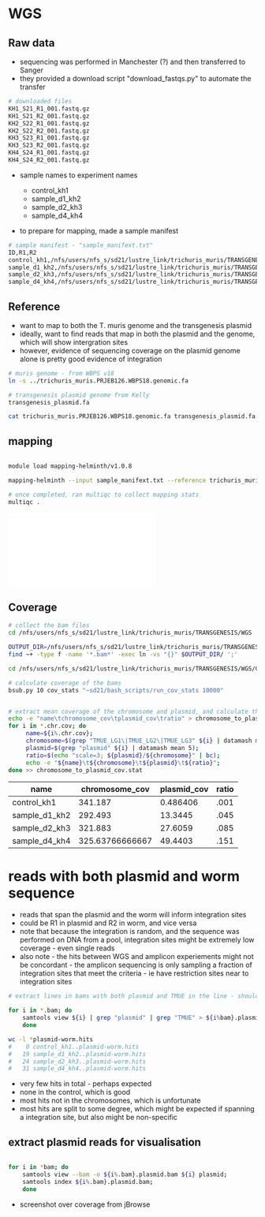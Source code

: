 # WGS

## Raw data
- sequencing was performed in Manchester (?) and then transferred to Sanger
- they provided a download script "download_fastqs.py" to automate the transfer

```bash
# downloaded files
KH1_S21_R1_001.fastq.gz
KH1_S21_R2_001.fastq.gz
KH2_S22_R1_001.fastq.gz
KH2_S22_R2_001.fastq.gz
KH3_S23_R1_001.fastq.gz
KH3_S23_R2_001.fastq.gz
KH4_S24_R1_001.fastq.gz
KH4_S24_R2_001.fastq.gz

```
- sample names to experiment names 
    - control_kh1
    - sample_d1_kh2
    - sample_d2_kh3
    - sample_d4_kh4

- to prepare for mapping, made a sample manifest

```bash
# sample manifest - "sample_manifext.txt"
ID,R1,R2
control_kh1,/nfs/users/nfs_s/sd21/lustre_link/trichuris_muris/TRANSGENESIS/WGS/KH1_S21_R1_001.fastq.gz,/nfs/users/nfs_s/sd21/lustre_link/trichuris_muris/TRANSGENESIS/WGS/KH1_S21_R2_001.fastq.gz
sample_d1_kh2,/nfs/users/nfs_s/sd21/lustre_link/trichuris_muris/TRANSGENESIS/WGS/KH2_S22_R1_001.fastq.gz,/nfs/users/nfs_s/sd21/lustre_link/trichuris_muris/TRANSGENESIS/WGS/KH2_S22_R2_001.fastq.gz
sample_d2_kh3,/nfs/users/nfs_s/sd21/lustre_link/trichuris_muris/TRANSGENESIS/WGS/KH3_S23_R1_001.fastq.gz,/nfs/users/nfs_s/sd21/lustre_link/trichuris_muris/TRANSGENESIS/WGS/KH3_S23_R2_001.fastq.gz
sample_d4_kh4,/nfs/users/nfs_s/sd21/lustre_link/trichuris_muris/TRANSGENESIS/WGS/KH4_S24_R1_001.fastq.gz,/nfs/users/nfs_s/sd21/lustre_link/trichuris_muris/TRANSGENESIS/WGS/KH4_S24_R2_001.fastq.gz


```


## Reference
- want to map to both the T. muris genome and the transgenesis plasmid
- ideally, want to find reads that map in both the plasmid and the genome, which will show intergration sites
- however, evidence of sequencing coverage on the plasmid genome alone is pretty good evidence of integration

```bash
# muris genome - from WBPS v18
ln -s ../trichuris_muris.PRJEB126.WBPS18.genomic.fa

# transgenesis plasmid genome from Kelly
transgenesis_plasmid.fa

cat trichuris_muris.PRJEB126.WBPS18.genomic.fa transgenesis_plasmid.fa > tm_genome_plus_plasmid.fa

```

## mapping 
```bash

module load mapping-helminth/v1.0.8

mapping-helminth --input sample_manifext.txt --reference trichuris_muris.PRJEB126.WBPS18.genomic.fa --outdir tmuris_transgenesis_wgs_mapping

# once completed, ran multiqc to collect mapping stats
multiqc .
```
![](../04_analysis/tmuris_transgenesis_multiqc_report.html)


## Coverage
```bash
# collect the bam files
cd /nfs/users/nfs_s/sd21/lustre_link/trichuris_muris/TRANSGENESIS/WGS

OUTPUT_DIR=/nfs/users/nfs_s/sd21/lustre_link/trichuris_muris/TRANSGENESIS/WGS/COVERAGE
find ~+ -type f -name '*.bam*' -exec ln -vs "{}" $OUTPUT_DIR/ ';'

cd /nfs/users/nfs_s/sd21/lustre_link/trichuris_muris/TRANSGENESIS/WGS/COVERAGE

# calculate coverage of the bams
bsub.py 10 cov_stats "~sd21/bash_scripts/run_cov_stats 10000"


# extract mean coverage of the chromosome and plasmid, and calculate the ratio of the two
echo -e "name\tchromosome_cov\tplasmid_cov\tratio" > chromosome_to_plasmid_cov.stat
for i in *.chr.cov; do
     name=${i%.chr.cov};
     chromosome=$(grep "TMUE_LG1\|TMUE_LG2\|TMUE_LG3" ${i} | datamash mean 5 );
     plasmid=$(grep "plasmid" ${i} | datamash mean 5);
     ratio=$(echo "scale=3; ${plasmid}/${chromosome}" | bc);
     echo -e "${name}\t${chromosome}\t${plasmid}\t${ratio}";
done >> chromosome_to_plasmid_cov.stat

```
| name          | chromosome_cov  | plasmid_cov | ratio |
|---------------|-----------------|-------------|-------|
| control_kh1   | 341.187         | 0.486406    | .001  |
| sample_d1_kh2 | 292.493         | 13.3445     | .045  |
| sample_d2_kh3 | 321.883         | 27.6059     | .085  |
| sample_d4_kh4 | 325.63766666667 | 49.4403     | .151  |


# reads with both plasmid and worm sequence
- reads that span the plasmid and the worm will inform integration sites
- could be R1 in plasmid and R2 in worm, and vice versa 
- note that because the integration is random, and the sequence was performed on DNA from a pool, integration sites might be extremely low coverage - even single reads
- also note - the hits between WGS and amplicon experiements might not be concordant - the amplicon sequencing is only sampling a fraction of integration sites that meet the criteria - ie have restriction sites near to integration sites

```bash
# extract lines in bams with both plasmid and TMUE in the line - should pick up paired reads, one in the worm and one in plasmid

for i in *.bam; do
    samtools view ${i} | grep "plasmid" | grep "TMUE" > ${i%bam}.plasmid-worm.hits;     
    done

wc -l *plasmid-worm.hits
#    0 control_kh1..plasmid-worm.hits
#   19 sample_d1_kh2..plasmid-worm.hits
#   24 sample_d2_kh3..plasmid-worm.hits
#   31 sample_d4_kh4..plasmid-worm.hits
```
- very few hits in total - perhaps expected
- none in the control, which is good
- most hits not in the chromosomes, which is unfortunate
- most hits are split to some degree, which might be expected if spanning a integration site, but also might be non-specific


## extract plasmid reads for visualisation
```bash

for i in *bam; do 
    samtools view --bam -o ${i%.bam}.plasmid.bam ${i} plasmid;
    samtools index ${i%.bam}.plasmid.bam;
    done

```
- screenshot over coverage from jBrowse
[](../04_analysis/tmuris_transgenesis_wgs_plasmid-coverage.png)